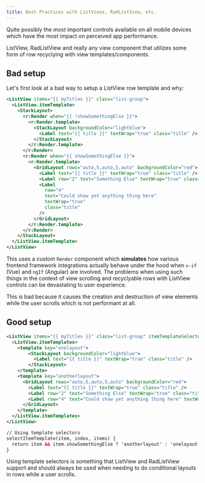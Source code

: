 ```yaml
---
title: Best Practices with ListViews, RadListView, etc.
---
```


Quite possibly the _most_ important controls available on all mobile devices which have the most impact on perceived app performance.

ListView, RadListView and really any view component that utilizes some form of row recyclying with view templates/components.

## Bad setup

Let's first look at a bad way to setup a ListView row template and why:

```xml
<ListView items="{{ myTitles }}" class="list-group">
  <ListView.itemTemplate>
    <StackLayout>
      <r:Render when="{{ !showSomethingElse }}">
        <r:Render.template>
          <StackLayout backgroundColor="lightblue">
            <Label text="{{ title }}" textWrap="true" class="title" />
          </StackLayout>
        </r:Render.template>
      </r:Render>
      <r:Render when="{{ showSomethingElse }}">
        <r:Render.template>
          <GridLayout rows="auto,5,auto,5,auto" backgroundColor="red">
            <Label text="{{ title }}" textWrap="true" class="title" />
            <Label row="2" text="Something Else" textWrap="true" class="title" />
            <Label
              row="4"
              text="Could show yet anything thing here"
              textWrap="true"
              class="title"
            />
          </GridLayout>
        </r:Render.template>
      </r:Render>
    </StackLayout>
  </ListView.itemTemplate>
</ListView>
```

This uses a custom `Render` component which **simulates** how various frontend framework integrations actually behave under the hood when `v-if` (Vue) and `ngIf` (Angular) are involved. The problems when using such things in the context of view scrolling and recyclyable rows with ListView controls can be devastating to user experience.

This is bad because it causes the creation and destruction of view elements while the user scrolls which is not performant at all.

## Good setup

```xml
<ListView items="{{ myTitles }}" class="list-group" itemTemplateSelector="{{selectItemTemplate}}">
  <ListView.itemTemplates>
    <template key="onelayout">
        <StackLayout backgroundColor="lightblue">
          <Label text="{{ title }}" textWrap="true" class="title" />
        </StackLayout>
    </template>
    <template key="anotherlayout">
      <GridLayout rows="auto,5,auto,5,auto" backgroundColor="red">
        <Label text="{{ title }}" textWrap="true" class="title" />
        <Label row="2" text="Something Else" textWrap="true" class="title" />
        <Label row="4" text="Could show yet anything thing here" textWrap="true" class="title" />
      </GridLayout>
    </template>
  </ListView.itemTemplates>
</ListView>

// Using template selectors
selectItemTemplate(item, index, items) {
  return item && item.showSomethingElse ? 'anotherlayout' : 'onelayout';
}
```

Using template selectors is something that ListView and RadListView support and should always be used when needing to do conditional layouts in rows while a user scrolls.
